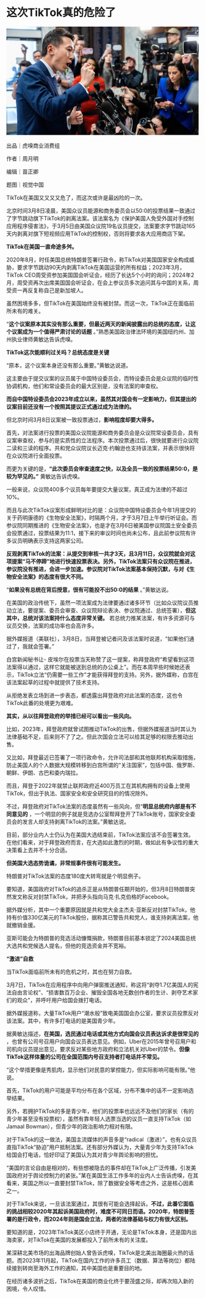 # 这次TikTok真的危险了

![7cf7433f26f1d6dca2c78e51de93053f.jpg](https://raw.githubusercontent.com/qqhsx/qqnews_image/main/2024/03/09/这次TikTok真的危险了/7cf7433f26f1d6dca2c78e51de93053f.jpg)

出品｜虎嗅商业消费组

作者｜周月明

编辑｜苗正卿

题图｜视觉中国

TikTok在美国又又又又危了，而这次或许是最凶险的一次。

北京时间3月8日凌晨，美国众议员能源和商务委员会以50:0的投票结果一致通过了字节跳动旗下TikTok的剥离法案。该法案名为《保护美国人免受外国对手控制应用程序侵害法》，于3月5日由美国众议院19名议员提交，法案要求字节跳动165天内剥离对旗下短视频应用TikTok的控制权，否则将要求各大应用商店下架。

**TikTok在美国一直命途多舛。**

2020年8月，时任美国总统特朗普签署行政令，称TikTok对美国国家安全构成威胁，要求字节跳动90天内剥离TikTok在美国运营的所有权益；2023年3月，TikTok
CEO周受资参加美国国会听证会，经历了长达5个小时的询问；2024年2月，周受资再次出席美国国会听证会，在会上参议员多次追问其与中国的关系，周受资一再反复称自己是新加坡人。

虽然困境多多，但TikTok在美国始终没有被封禁。而这一次，TikTok正在面临前所未有的难关。

“**这个议案原本其实没有那么重要，但最近两天的新闻披露出的总统的态度，让这个议案成为一个值得严肃讨论的话题**
。”熟悉美国政治律法环境的美国纽约州、加州执业律师黄敏达告诉虎嗅。

**TikTok这次能顺利过关吗？总统态度是关键**

“原本，这个议案本身还没有那么重要。”黄敏达说道。

这主要由于提交议案的议员属于中国特设委员会，而特设委员会是众议院的临时性协调机构，他们和常设委员会的最大区别是，没有法案的审查权。

**而自中国特设委员会2023年成立以来，虽然其对国会有一定影响力，但其提出的议案目前还没有一个按照其提议正式通过成为法律的。**

但北京时间3月8日议案被一致投票通过，**影响程度却要大得多。**

首先，对法案进行投票的美国众议院能源和商务委员会是众议院常设委员会，具有议案审查权，参与的是实质性的立法程序。本次投票通过后，很快就要进行众议院二读和三读的程序。共和党众议院议长迈克·约翰逊也支持该法案，并表示很快将在众议院进行全面投票。

而更为关键的是，**“此次委员会审查速度之快，以及全员一致的投票结果50:0，是较为罕见的。”** 黄敏达告诉虎嗅。

一般来说，众议院400多个议员每年要提交大量议案，真正成为法律的不超过10%。

而且与此次TikTok议案形成鲜明对比的是：众议院中国特设委员会今年1月提交的关于药明康德的《生物安全法案》，时隔两个月，才于3月7日上午举行听证会。而参议院同期推进的《生物安全法案》，也是才在3月6日被美国参议院国土安全委员会投票通过，投票结果为11:1，接下来的审议时间也尚未公布，且此前参议院有许多议员明确表示支持这两家公司。

**反观剥离TikTok的法案：从提交到审核一共才3天，且3月11日，众议院就会对这项提案“马不停蹄”地进行快速投票表决。另外，TikTok法案只有众议院在推进，参议院没有推进，会进一步加速。参议院对TikTok法案基本保持沉默，与对《生物安全法案》的态度有很大不同。**

“**如果没有总统在背后授意，很有可能投不出50:0的结果** 。”黄敏达说。

在美国的政治传统下，虽然一项法案成为法律要通过诸多环节（比如众议院议员推动立法，要提案、委员会审查、众议院辩论表决、参议院通过、总统签署），**但这其中，总统对该法案持什么态度非常关键。**
若总统力推某法案，有许多资源可与议员交换，法案的成功率也会高许多。

据外媒报道（美联社），3月8日，当拜登被记者问及该法案时说道，“如果他们通过了，我就会签署。”

白宫新闻秘书让-
皮埃尔在投票当天称赞了这一提案，称拜登政府“希望看到这项法案得以通过，这样它就能被送到总统的办公桌上”。而在本周早些时候她还表示，TikTok立法“仍需要一些工作”才能获得拜登的支持。另外，据外媒称，白宫在该法案起草的过程中就提供了技术支持。

从拒绝发表立场到进一步表态，都透露出拜登政府对此法案的态度，这也令TikTok此番的处境更为艰难。

**其实，从以往拜登政府的举措已经可以看出一些风向。**

比如，2023年，拜登政府就曾试图推动TikTok的出售，但据外媒报道当时其认为法律基础不足，后来则不了了之。但此次国会立法可以给其足够的权限去推动出售。

又比如，拜登最近已签署了一项行政命令，允许司法部和其他联邦机构采取措施，防止美国人的个人数据大规模转移到白宫所谓的“关注国家”，包括中国、俄罗斯、朝鲜、伊朗、古巴和委内瑞拉。

而且，拜登于2022年就禁止联邦政府近400万员工在其机构拥有的设备上使用TikTok，但出于执法、国家安全和安全研究目的的情况除外。

不过，拜登政府对TikTok法案的态度虽然有一些风向，但“**明显总统府内部是有不同意见的**
，一个明显的例子就是竞选办公室帮拜登开了TikTok账号，国家安全委员会的发言人却支持剥离TikTok的法案。”黄敏达说。

目前，部分业内人士仍认为在美国大选结束前，TikTok法案应该不会签署生效。在他们看来，对于拜登政府而言，在大选如此激烈的时期，做如此有争议性的重大决策看上去并不十分合适。

**但美国大选态势诡谲，非常规事件很有可能发生。**

特朗普对TikTok法案的态度180度大转弯就是个明显例子。

要知道，美国政府对TikTok的追杀正是从特朗普任期开始的，但3月8日特朗普突然发文称反对封禁TikTok，并把矛头指向马克·扎克伯格的Facebook。

据外媒分析，其中一个重要原因就是共和党大金主杰夫·亚斯反对封禁TikTok，他持有价值330亿美元的TikTok股份，据称其已警告共和党人，谁支持剥离法案，他就撤销金援。

亚斯可能会为特朗普的竞选活动慷慨捐款，特朗普目前基本锁定了2024美国总统大选共和党候选人提名，但他的竞选资金并不宽裕。

**“激进”自救**

当TikTok面临前所未有的危机之时，其也在努力自救。

3月7日，TikTok在应用程序中向用户弹窗推送通知，称这将“剥夺1.7亿美国人的宪法自由言论权”、“损害数百万企业、摧毁全国各地无数创作者的生计、剥夺艺术家们的观众”，并呼吁用户给国会拨打电话。

据外媒报道称，大量TikTok用户“潮水般”致电美国国会办公室，要求议员投票反对该法案。其中，有许多打电话的是美国青少年。

据黄敏达描述，**在美国，选民通过电话或其他方式向国会议员表达诉求是很常见的**
，也曾有公司号召用户向国会议员表达意见。例如，Uber在2015年曾号召用户和司机向议员提出意见，要求反对某些地方政府和立法机关对Uber的禁令。**但像TikTok这样体量的公司在全国范围内号召支持者打电话并不常见。**

“这个举措更像是秀肌肉，显示他们对民意的掌控能力，但实际影响可能有限。”他说。

首先，TikTok的用户可能是平均分布在各个区域，分布不集中的话不一定影响选举结果。

另外，若拥护TikTok的多是青少年，他们的投票率也远远不及他们的家长（有的青少年甚至没有投票权），虽然有靠年轻人选票当选的议员一直支持TikTok（如Jamaal
Bowman），但青少年的政治影响力相对有限。

对于TikTok的这一做法，美国主流媒体的声音多是“radical（激进）”，也有众议员直指TikTok“胁迫”用户抵制法案。还有部分外媒认为，大量青少年为支持TikTok给国会打电话，恰好印证了美国认为其对青少年舆论影响的担忧。

“美国的言论自由是相对的，有些想被隐去的事件却在TikTok上广泛传播，引发美国政府对于舆论控制力的紧张。”某在美国生活工作多年的业内人士告诉虎嗅，在其看来，美国之所以一直要封禁TikTok，除了数据安全等考虑之外，这是核心因素之一。

对于TikTok来说，一旦该法案通过，其很有可能会选择起诉。**不过，此番它面临的挑战相较2020年其起诉美国政府时，难度不可同日而语。2020年，特朗普签署的是行政令，而2024年则是国会立法，两者的法律基础与权力有很大区别。**

要知道的是，2023年TikTok美区小店终于开通，无论是TikTok本身，还是国内出海卖家，对TikTok在美国的发展都投入了前所未有的关注度。

某深耕北美市场的出海品牌创始人曾告诉虎嗅，TikTok是北美出海圈最火热的话题。而2023年11月起，TikTok在国内工作的许多员工（数据、算法等岗位）都陆续接到转岗至海外工作的通知，其中美国也是重要目的地。

在经历诸多波折之后，TikTok在美国的商业化终于要茂盛之际，却再次陷入新的困境，令人叹惜。

